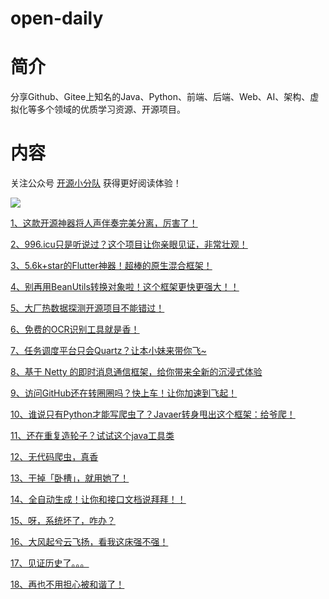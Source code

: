 # open-daily

# 简介
分享Github、Gitee上知名的Java、Python、前端、后端、Web、AI、架构、虚拟化等多个领域的优质学习资源、开源项目。

# 内容

关注公众号 [开源小分队](![](https://gitee.com/sourceteam/blog-source/raw/master/images/202112/202112131653796.jpg)) 获得更好阅读体验！

![](https://github.com/ourceteams/open-daily/blob/main/we_logo.jpg) 

[1、这款开源神器将人声伴奏完美分离，厉害了！](https://github.com/ourceteams/open-daily/blob/main/contents/2021_10_12_%E8%BF%99%E6%AC%BE%E5%BC%80%E6%BA%90%E7%A5%9E%E5%99%A8%E5%B0%86%E4%BA%BA%E5%A3%B0%E4%BC%B4%E5%A5%8F%E5%AE%8C%E7%BE%8E%E5%88%86%E7%A6%BB%EF%BC%8C%E5%8E%89%E5%AE%B3%E4%BA%86%EF%BC%81.md)

[2、996.icu只是听说过？这个项目让你亲眼见证，非常壮观！](https://github.com/ourceteams/open-daily/blob/main/contents/2021_10_13_%20996.icu%E5%8F%AA%E6%98%AF%E5%90%AC%E8%AF%B4%E8%BF%87%EF%BC%9F%E8%BF%99%E4%B8%AA%E9%A1%B9%E7%9B%AE%E8%AE%A9%E4%BD%A0%E4%BA%B2%E7%9C%BC%E8%A7%81%E8%AF%81%EF%BC%8C%E9%9D%9E%E5%B8%B8%E5%A3%AE%E8%A7%82%EF%BC%81.md)

[3、5.6k+star的Flutter神器！超棒的原生混合框架！](https://github.com/ourceteams/open-daily/blob/main/contents/2021_10_19_5.6k+star%E7%9A%84Flutter%E7%A5%9E%E5%99%A8%EF%BC%81%E8%B6%85%E6%A3%92%E7%9A%84%E5%8E%9F%E7%94%9F%E6%B7%B7%E5%90%88%E6%A1%86%E6%9E%B6%EF%BC%81.md)

[4、别再用BeanUtils转换对象啦！这个框架更快更强大！！](https://github.com/ourceteams/open-daily/blob/main/contents/2021_10_21_%E5%88%AB%E5%86%8D%E7%94%A8BeanUtils%E8%BD%AC%E6%8D%A2%E5%AF%B9%E8%B1%A1%E5%95%A6%EF%BC%81%E8%BF%99%E4%B8%AA%E6%A1%86%E6%9E%B6%E6%9B%B4%E5%BF%AB%E6%9B%B4%E5%BC%BA%E5%A4%A7%EF%BC%81%EF%BC%81.md)

[5、大厂热数据探测开源项目不能错过！](https://github.com/ourceteams/open-daily/blob/main/contents/2021_10_26_%E5%A4%A7%E5%8E%82%E7%83%AD%E6%95%B0%E6%8D%AE%E6%8E%A2%E6%B5%8B%E5%BC%80%E6%BA%90%E9%A1%B9%E7%9B%AE%E4%B8%8D%E8%83%BD%E9%94%99%E8%BF%87!.md)

[6、免费的OCR识别工具就是香！](https://github.com/ourceteams/open-daily/blob/main/contents/2021-10-28-%E5%85%8D%E8%B4%B9%E7%9A%84OCR%E8%AF%86%E5%88%AB%E5%B7%A5%E5%85%B7%E5%B0%B1%E6%98%AF%E9%A6%99.md)

[7、任务调度平台只会Quartz？让本小妹来带你飞~](https://github.com/ourceteams/open-daily/blob/main/contents/2021_11_02_%E4%BB%BB%E5%8A%A1%E8%B0%83%E5%BA%A6%E5%B9%B3%E5%8F%B0%E5%8F%AA%E4%BC%9AQuartz%EF%BC%9F%E8%AE%A9%E6%9C%AC%E5%B0%8F%E5%A6%B9%E6%9D%A5%E5%B8%A6%E4%BD%A0%E9%A3%9E%7E.md)

[8、基于 Netty 的即时消息通信框架，给你带来全新的沉浸式体验](https://github.com/ourceteams/open-daily/blob/main/contents/2021_11_04_%E5%9F%BA%E4%BA%8E%20Netty%20%E7%9A%84%E5%8D%B3%E6%97%B6%E6%B6%88%E6%81%AF%E9%80%9A%E4%BF%A1%E6%A1%86%E6%9E%B6%EF%BC%8C%E7%BB%99%E4%BD%A0%E5%B8%A6%E6%9D%A5%E5%85%A8%E6%96%B0%E7%9A%84%E6%B2%89%E6%B5%B8%E5%BC%8F%E4%BD%93%E9%AA%8C.md)

[9、访问GitHub还在转圈圈吗？快上车！让你加速到飞起！](https://github.com/ourceteams/open-daily/blob/main/contents/2021_11_09_访问GitHub还在转圈圈吗？快上车！让你加速到飞起！.md)

[10、谁说只有Python才能写爬虫了？Javaer转身甩出这个框架：给爷爬！](https://github.com/ourceteams/open-daily/blob/main/contents/2021_11_11_谁说只有Python才能写爬虫了？Javaer转身甩出这个框架：给爷爬！.md)

[11、还在重复造轮子？试试这个java工具类](https://github.com/ourceteams/open-daily/blob/main/contents/2021_11_29_还在重复造轮子？试试这个java工具类.md)

[12、无代码爬虫，真香](https://github.com/ourceteams/open-daily/blob/main/contents/2021_12_02_无代码爬虫，真香.md)

[13、干掉「卧槽」，就用她了！](https://github.com/ourceteams/open-daily/blob/main/contents/2021_12_06_干掉「卧槽」，就用她了！.md)

[14、全自动生成！让你和接口文档说拜拜！！](https://github.com/ourceteams/open-daily/blob/main/contents/2021_12_07_全自动生成！让你和接口文档说拜拜！！.md)

[15、呀，系统坏了，咋办？](https://github.com/ourceteams/open-daily/blob/main/contents/2021_12_13_呀，系统坏了，咋办？.md)

[16、大风起兮云飞扬，看我这床强不强！](https://github.com/ourceteams/open-daily/blob/main/contents/2021_12_07_大风起兮云飞扬，看我这床强不强！.md)

[17、见证历史了。。。](https://github.com/ourceteams/open-daily/blob/main/contents/2021_12_11_见证历史了.md)

[18、再也不用担心被和谐了！](https://mp.weixin.qq.com/s/3PDXB_irO2-tlaKDoAo6mg)
